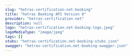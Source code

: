 ```yaml
---
slug: "hetras-certification-net-booking"
title: "hetras Booking API Version 0"
provider: "hetras-certification.net"
description: null
logo: "hetras-certification.net-booking-logo.jpeg"
logoMediaType: "image/jpeg"
tags: []
stubs: "hetras-certification.net-booking-stubs.json"
swagger: "hetras-certification.net-booking-swagger.json"
---
```

